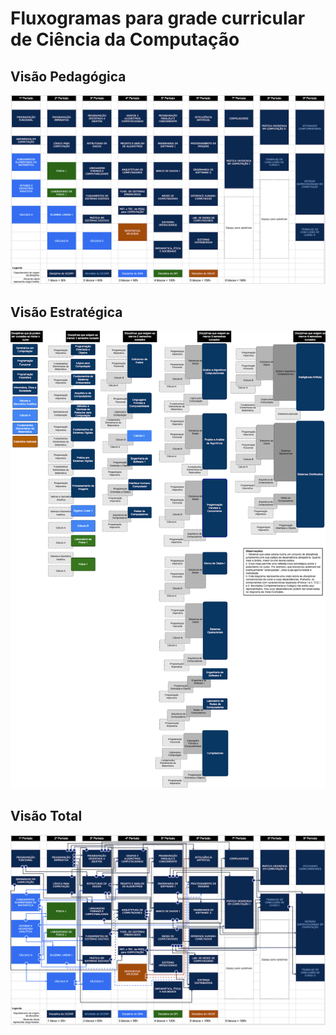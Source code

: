 # Fluxogramas para grade curricular de Ciência da Computação

## Visão Pedagógica
![Visão Pedagógica](./visao_pedagogica.png)

## Visão Estratégica
![Visão Estratégica](./visao_estrategica.png)

## Visão Total
![Visão Total](./visao_total.png)